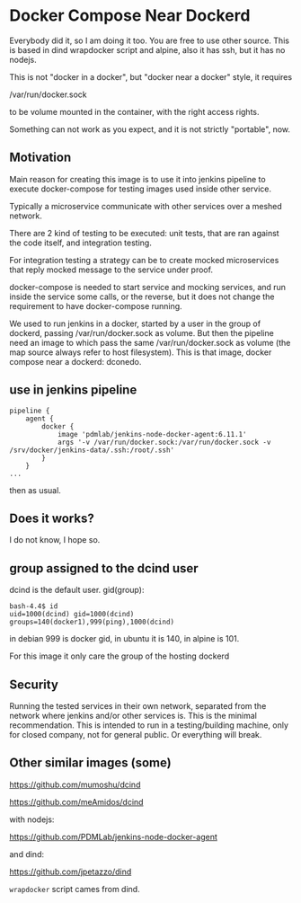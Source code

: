 # Docker Compose Near Dockerd

Everybody did it, so I am doing it too. You are free to use other source.
This is based in dind wrapdocker script and alpine, also it has ssh, but it has no nodejs.

This is not "docker in a docker", but "docker near a docker" style, it requires

/var/run/docker.sock

to be volume mounted in the container, with the right access rights.

Something can not work as you expect, and it is not strictly "portable", now.

## Motivation

Main reason for creating this image is to use it into jenkins pipeline to
execute docker-compose for testing images used inside other service.

Typically a microservice communicate with other services over a meshed network.

There are 2 kind of testing to be executed: unit tests, that are ran against
the code itself, and integration testing.

For integration testing a strategy can be to create mocked microservices that
reply mocked message to the service under proof.

docker-compose is needed to start service and mocking services, and run inside
the service some calls, or the reverse, but it does not change the requirement
to have docker-compose running.

We used to run jenkins in a docker, started by a user in the group of dockerd,
passing /var/run/docker.sock as volume. But then the pipeline need an image to
which pass the same /var/run/docker.sock as volume (the map source always refer
to host filesystem). This is that image, docker compose near a dockerd: dconedo.

## use in jenkins pipeline

```
pipeline {
    agent {
        docker {
            image 'pdmlab/jenkins-node-docker-agent:6.11.1'
            args '-v /var/run/docker.sock:/var/run/docker.sock -v /srv/docker/jenkins-data/.ssh:/root/.ssh'
        }
    }
...
```
then as usual.

## Does it works?

I do not know, I hope so.

## group assigned to the dcind user

dcind is the default user. gid(group):

```
bash-4.4$ id
uid=1000(dcind) gid=1000(dcind) groups=140(docker1),999(ping),1000(dcind)
```

in debian 999 is docker gid, in ubuntu it is 140, in alpine is 101.

For this image it only care the group of the hosting dockerd

## Security

Running the tested services in their own network, separated from the network
where jenkins and/or other services is. This is the minimal recommendation.
This is intended to run in a testing/building machine, only for closed
company, not for general public. Or everything will break.

## Other similar images (some)

https://github.com/mumoshu/dcind

https://github.com/meAmidos/dcind

with nodejs:

https://github.com/PDMLab/jenkins-node-docker-agent

and dind:

https://github.com/jpetazzo/dind

`wrapdocker` script cames from dind.
